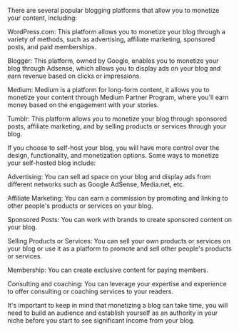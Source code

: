 There are several popular blogging platforms that allow you to monetize your content, including:

WordPress.com: This platform allows you to monetize your blog through a variety of methods, such as advertising, affiliate marketing, sponsored posts, and paid memberships.

Blogger: This platform, owned by Google, enables you to monetize your blog through Adsense, which allows you to display ads on your blog and earn revenue based on clicks or impressions.

Medium: Medium is a platform for long-form content, it allows you to monetize your content through Medium Partner Program, where you'll earn money based on the engagement with your stories.

Tumblr: This platform allows you to monetize your blog through sponsored posts, affiliate marketing, and by selling products or services through your blog.

If you choose to self-host your blog, you will have more control over the design, functionality, and monetization options. Some ways to monetize your self-hosted blog include:

Advertising: You can sell ad space on your blog and display ads from different networks such as Google AdSense, Media.net, etc.

Affiliate Marketing: You can earn a commission by promoting and linking to other people's products or services on your blog.

Sponsored Posts: You can work with brands to create sponsored content on your blog.

Selling Products or Services: You can sell your own products or services on your blog or use it as a platform to promote and sell other people's products or services.

Membership: You can create exclusive content for paying members.

Consulting and coaching: You can leverage your expertise and experience to offer consulting or coaching services to your readers.

It's important to keep in mind that monetizing a blog can take time, you will need to build an audience and establish yourself as an authority in your niche before you start to see significant income from your blog.